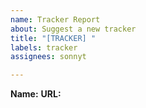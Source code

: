 ```yaml
---
name: Tracker Report
about: Suggest a new tracker
title: "[TRACKER] "
labels: tracker
assignees: sonnyt

---
```


**Name:**
**URL:**
